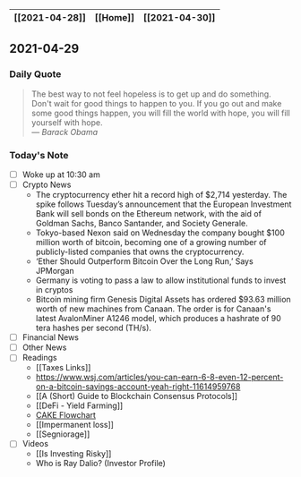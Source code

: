 | [[2021-04-28]] | [[Home]] | [[2021-04-30]] |
| :------------: | :------: | :------------: |

## 2021-04-29 

### Daily Quote
> The best way to not feel hopeless is to get up and do something. Don't wait for good things to happen to you. If you go out and make some good things happen, you will fill the world with hope, you will fill yourself with hope.  
> &mdash; <cite>Barack Obama</cite>

### Today's Note
- [ ] Woke up at 10:30 am
- [ ] Crypto News
	- The cryptocurrency ether hit a record high of $2,714 yesterday. The spike follows Tuesday’s announcement that the European Investment Bank will sell bonds on the Ethereum network, with the aid of Goldman Sachs, Banco Santander, and Society Generale. 
	- Tokyo-based Nexon said on Wednesday the company bought $100 million worth of bitcoin, becoming one of a growing number of publicly-listed companies that owns the cryptocurrency.
	- ‘Ether Should Outperform Bitcoin Over the Long Run,’ Says JPMorgan
	- Germany is voting to pass a law to allow institutional funds to invest in cryptos
	- Bitcoin mining firm Genesis Digital Assets has ordered $93.63 million worth of new machines from Canaan. The order is for Canaan's latest AvalonMiner A1246 model, which produces a hashrate of 90 tera hashes per second (TH/s).
- [ ] Financial News
- [ ] Other News
- [ ] Readings
	- [[Taxes Links]]
	- https://www.wsj.com/articles/you-can-earn-6-8-even-12-percent-on-a-bitcoin-savings-account-yeah-right-11614959768
	- [[A (Short) Guide to Blockchain Consensus Protocols]]
	- [[DeFi - Yield Farming]]
	- [CAKE Flowchart](https://i.redd.it/5kv8xap4iov61.jpg)
	- [[Impermanent loss]]
	- [[Segniorage]]
- [ ] Videos
	- [[Is Investing Risky]]
	- Who is Ray Dalio? (Investor Profile)